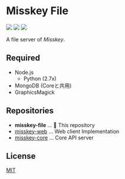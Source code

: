 Misskey File
============

[![][travis-badge]][travis-link]
[![][dependencies-badge]][dependencies-link]
[![][mit-badge]][mit]

A file server of *Misskey*.

Required
--------
* Node.js
  * Python (2.7x)
* MongoDB (Coreと共用)
* GraphicsMagick

Repositories
------------
* **misskey-file** ... :round_pushpin: This repository
* [misskey-web](https://github.com/syuilo/misskey-web) ... Web client Implementation
* [misskey-core](https://github.com/syuilo/misskey-core) ... Core API server

License
-------
[MIT](LICENSE)

[mit]:                http://opensource.org/licenses/MIT
[mit-badge]:          https://img.shields.io/badge/license-MIT-444444.svg?style=flat-square
[travis-link]:        https://travis-ci.org/syuilo/misskey-file
[travis-badge]:       http://img.shields.io/travis/syuilo/misskey-file.svg?style=flat-square
[dependencies-link]:  https://gemnasium.com/syuilo/misskey-file
[dependencies-badge]: https://img.shields.io/gemnasium/syuilo/misskey-file.svg?style=flat-square
